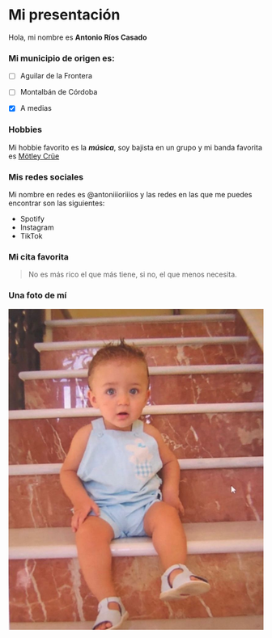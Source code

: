 # Mi presentación

Hola, mi nombre es **Antonio Ríos Casado**

### Mi municipio de origen es:

- [ ] Aguilar de la Frontera    
- [ ] Montalbán de Córdoba
- [x] A medias
  

 ### Hobbies

Mi hobbie favorito es la ***música***, soy bajista en un grupo y mi banda favorita es [Mötley Crüe](https://open.spotify.com/intl-es/artist/0cc6vw3VN8YlIcvr1v7tBL)

### Mis redes sociales

Mi nombre en redes es @antoniiioriiios y las redes en las que me puedes encontrar son las siguientes:

- Spotify
- Instagram
- TikTok
  
### Mi cita favorita

 > No es más rico el que más tiene, si no, el que menos necesita.

### Una foto de mí

![Esta es una foto de cuando yo era pequeño, sentado en las escaleras de mi casa](WhatsApp%20Image%202024-09-18%20at%2018.16.54.jpeg)
  